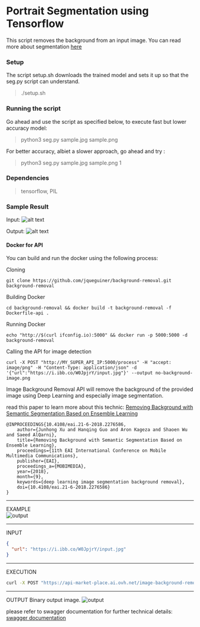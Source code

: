 # Portrait Segmentation using Tensorflow

This script removes the background from an input image. You can read more about segmentation [here](http://colab.research.google.com/github/tensorflow/models/blob/master/research/deeplab/deeplab_demo.ipynb)

### Setup
The script setup.sh downloads the trained model and sets it up so that the seg.py script can understand. 
>	./setup.sh

### Running the script
Go ahead and use the script as specified below, to execute fast but lower accuracy model:
>	python3 seg.py sample.jpg sample.png 

For better accuracy, albiet a slower approach, go ahead and try :
>	python3 seg.py sample.jpg sample.png 1

### Dependencies
>	tensorflow, PIL

### Sample Result
Input: 
![alt text](https://github.com/callmesusheel/image-background-removal/raw/master/sample.jpg "Input")

Output: 
![alt text](https://github.com/callmesusheel/image-background-removal/raw/master/sample_bgremoved.png "Output")


#### Docker for API

You can build and run the docker using the following process:

Cloning
```console
git clone https://github.com/jqueguiner/background-removal.git background-removal
```

Building Docker
```console
cd background-removal && docker build -t background-removal -f Dockerfile-api .
```

Running Docker
```console
echo "http://$(curl ifconfig.io):5000" && docker run -p 5000:5000 -d background-removal
```

Calling the API for image detection
```console
curl -X POST "http://MY_SUPER_API_IP:5000/process" -H "accept: image/png" -H "Content-Type: application/json" -d '{"url":"https://i.ibb.co/W0JpjrY/input.jpg"}' --output no-background-image.png
```


Image Background Removal API will remove the background of the provided image using Deep Learning and especially image segmentation.

read this paper to learn more about this technic:
[Removing Background with Semantic Segmentation
Based on Ensemble Learning ](https://eudl.eu/pdf/10.4108/eai.21-6-2018.2276586)

```
@INPROCEEDINGS{10.4108/eai.21-6-2018.2276586,
    author={Junhong Xu and Hanqing Guo and Aron Kageza and Shaoen Wu and Saeed AlQarni},
    title={Removing Background with Semantic Segmentation Based on Ensemble Learning},
    proceedings={11th EAI International Conference on Mobile Multimedia Communications},
    publisher={EAI},
    proceedings_a={MOBIMEDIA},
    year={2018},
    month={9},
    keywords={deep learning image segmentation background removal},
    doi={10.4108/eai.21-6-2018.2276586}
}
```

- - -

EXAMPLE  
![output](https://i.ibb.co/1JK1j7b/example.png)

- - -

INPUT

``` json
{
  "url": "https://i.ibb.co/W0JpjrY/input.jpg"
}
```

- - -
EXECUTION
```bash
curl -X POST "https://api-market-place.ai.ovh.net/image-background-removal/process" -H "accept: image/png" -H "X-OVH-Api-Key: XXXXXXXX-XXXX-XXXX-XXXX-XXXXXXXXXXXX" -H "Content-Type: application/json" -d '{"url":"https://i.ibb.co/W0JpjrY/input.jpg"}' --output no-background-image.png
```

- - -

OUTPUT
Binary output image.
![output](https://i.ibb.co/vkrFnq4/output.png)

please refer to swagger documentation for further technical details: [swagger documentation](https://market-place.ai.ovh.net/#!/apis/fc91fdd4-14f6-4bc9-91fd-d414f67bc9dc/pages/5f533287-9e4d-48b6-9332-879e4dd8b666)

